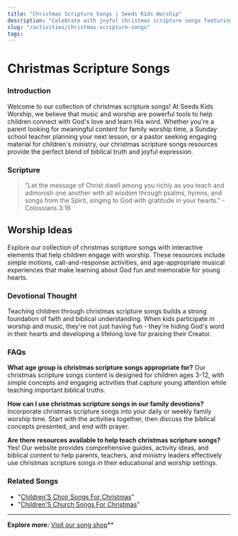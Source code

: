 ```yaml
---
title: "Christmas Scripture Songs | Seeds Kids Worship"
description: "Celebrate with joyful christmas scripture songs featuring biblical Christmas themes. Holiday worship music for children and families."
slug: "/activities/christmas-scripture-songs"
tags:
---
```


# Christmas Scripture Songs

### Introduction

Welcome to our collection of christmas scripture songs! At Seeds Kids Worship, we believe that music and worship are powerful tools to help children connect with God's love and learn His word. Whether you're a parent looking for meaningful content for family worship time, a Sunday school teacher planning your next lesson, or a pastor seeking engaging material for children's ministry, our christmas scripture songs resources provide the perfect blend of biblical truth and joyful expression.

### Scripture

> "Let the message of Christ dwell among you richly as you teach and admonish one another with all wisdom through psalms, hymns, and songs from the Spirit, singing to God with gratitude in your hearts." - Colossians 3:16

## Worship Ideas

Explore our collection of christmas scripture songs with interactive elements that help children engage with worship. These resources include simple motions, call-and-response activities, and age-appropriate musical experiences that make learning about God fun and memorable for young hearts.

### Devotional Thought

Teaching children through christmas scripture songs builds a strong foundation of faith and biblical understanding. When kids participate in worship and music, they're not just having fun - they're hiding God's word in their hearts and developing a lifelong love for praising their Creator.

### FAQs

**What age group is christmas scripture songs appropriate for?**
Our christmas scripture songs content is designed for children ages 3-12, with simple concepts and engaging activities that capture young attention while teaching important biblical truths.

**How can I use christmas scripture songs in our family devotions?**
Incorporate christmas scripture songs into your daily or weekly family worship time. Start with the activities together, then discuss the biblical concepts presented, and end with prayer.

**Are there resources available to help teach christmas scripture songs?**
Yes! Our website provides comprehensive guides, activity ideas, and biblical content to help parents, teachers, and ministry leaders effectively use christmas scripture songs in their educational and worship settings.

### Related Songs

- "[Children'S Choir Songs For Christmas](/activities/children-s-choir-songs-for-christmas/)"
- "[Children'S Church Songs For Christmas](/activities/children-s-church-songs-for-christmas/)"

---

**Explore more:** [Visit our song shop](https://seedskidsworship.com/shop)**

<!-- Schema Markup -->
<script type="application/ld+json">
{
  "@context": "https://schema.org",
  "@type": "MusicRecording",
  "name": "Christmas Scripture Songs",
  "byArtist": {
    "@type": "MusicGroup",
    "name": "Seeds Kids Worship"
  },
  "isFamilyFriendly": true,
  "url": "https://seedskidsworship.com/activities/christmas-scripture-songs/"
}
</script>